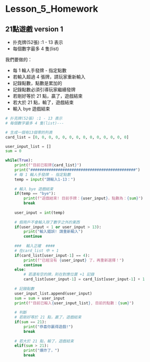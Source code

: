 # Lesson_5_Homework

## 21點遊戲 version 1

- 扑克牌(52張) :1 - 13 表示
- 每個數字最多 4 隻(list)

我們要做的：
- 每 1  輪人手發牌 - 指定點數
- 若輸入超過 4 張牌，請玩家重新輸入
- 記錄點數，點數是累加的
- 記錄點數必須引導玩家繼續發牌
- 若剛好等於 21 點，贏了，遊戲結束
- 若大於 21 點，輸了，遊戲結束
- 輸入 bye 遊戲結束

```python
# 扑克牌(52張) :1 - 13 表示
# 每個數字最多 4 隻(list)---

# 生成一個有13個零的列表
card_list = [0, 0, 0, 0, 0, 0, 0, 0, 0, 0, 0, 0, 0, 0]

user_input_list = []
sum = 0

while(True):
    print(f"目前已取牌{card_list}")
    print("##############################################")
    # 每 1 輪人手發牌 - 指定點數
    temp = input("請輸入1-13：")
    
    # 輸入 bye 遊戲結束
    if(temp == "bye"):
        print(f"遊戲結束! 目前手牌：{user_input}，點數為：{sum}")
        break
    
    user_input = int(temp)
    
    # 假用戶不會輸入除了數字之外的東西
    if(user_input < 1 or user_input > 13):
        print("輸入錯誤! 請重新輸入")
        continue
    
    ###  輸入正確  ####
    # 在card_list 中 + 1
    if(card_list[user_input-1] == 4):
        print(f"已經沒有 {user_input} 了，再重新選擇！")
        continue
    else:
        # 若還有空的牌，則在對應位置 +1 記錄
        card_list[user_input-1] = card_list[user_input-1] + 1
    
    # 記錄點數
    user_input_list.append(user_input)
    sum = sum + user_input
    print(f"目前已輸入{user_input_list}, 目前的點數：{sum}")
    
    # 判斷
    # 若剛好等於 21 點，贏了，遊戲結束
    if(sum == 21):
        print("恭喜你贏得遊戲!")
        break
    
    # 若大於 21 點，輸了，遊戲結束
    elif(sum > 21):
        print("爆炸了，")
        break
```
